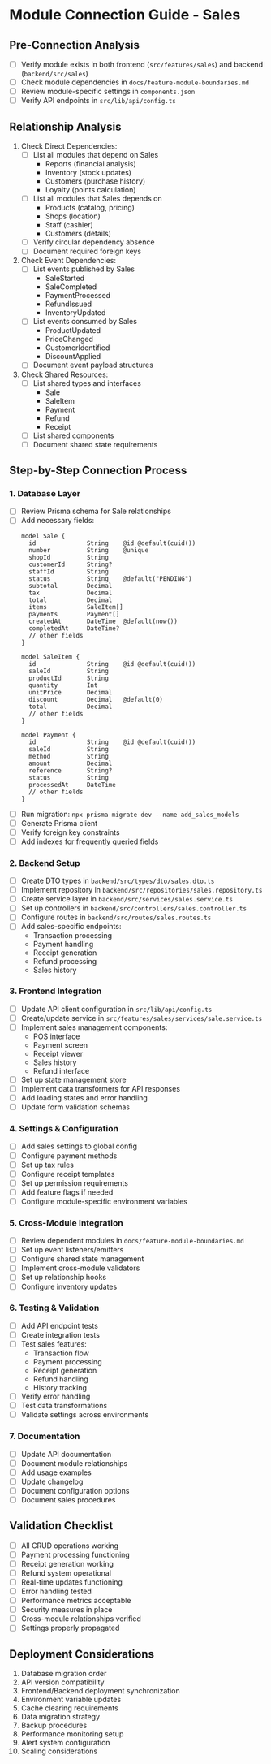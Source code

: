 # Module Connection Guide - Sales

## Pre-Connection Analysis
- [ ] Verify module exists in both frontend (`src/features/sales`) and backend (`backend/src/sales`)
- [ ] Check module dependencies in `docs/feature-module-boundaries.md`
- [ ] Review module-specific settings in `components.json`
- [ ] Verify API endpoints in `src/lib/api/config.ts`

## Relationship Analysis
1. Check Direct Dependencies:
   - [ ] List all modules that depend on Sales
     * Reports (financial analysis)
     * Inventory (stock updates)
     * Customers (purchase history)
     * Loyalty (points calculation)
   - [ ] List all modules that Sales depends on
     * Products (catalog, pricing)
     * Shops (location)
     * Staff (cashier)
     * Customers (details)
   - [ ] Verify circular dependency absence
   - [ ] Document required foreign keys

2. Check Event Dependencies:
   - [ ] List events published by Sales
     * SaleStarted
     * SaleCompleted
     * PaymentProcessed
     * RefundIssued
     * InventoryUpdated
   - [ ] List events consumed by Sales
     * ProductUpdated
     * PriceChanged
     * CustomerIdentified
     * DiscountApplied
   - [ ] Document event payload structures

3. Check Shared Resources:
   - [ ] List shared types and interfaces
     * Sale
     * SaleItem
     * Payment
     * Refund
     * Receipt
   - [ ] List shared components
   - [ ] Document shared state requirements

## Step-by-Step Connection Process

### 1. Database Layer
- [ ] Review Prisma schema for Sale relationships
- [ ] Add necessary fields:
  ```prisma
  model Sale {
    id              String    @id @default(cuid())
    number          String    @unique
    shopId          String
    customerId      String?
    staffId         String
    status          String    @default("PENDING")
    subtotal        Decimal
    tax             Decimal
    total           Decimal
    items           SaleItem[]
    payments        Payment[]
    createdAt       DateTime  @default(now())
    completedAt     DateTime?
    // other fields
  }

  model SaleItem {
    id              String    @id @default(cuid())
    saleId          String
    productId       String
    quantity        Int
    unitPrice       Decimal
    discount        Decimal   @default(0)
    total           Decimal
    // other fields
  }

  model Payment {
    id              String    @id @default(cuid())
    saleId          String
    method          String
    amount          Decimal
    reference       String?
    status          String
    processedAt     DateTime
    // other fields
  }
  ```
- [ ] Run migration: `npx prisma migrate dev --name add_sales_models`
- [ ] Generate Prisma client
- [ ] Verify foreign key constraints
- [ ] Add indexes for frequently queried fields

### 2. Backend Setup
- [ ] Create DTO types in `backend/src/types/dto/sales.dto.ts`
- [ ] Implement repository in `backend/src/repositories/sales.repository.ts`
- [ ] Create service layer in `backend/src/services/sales.service.ts`
- [ ] Set up controllers in `backend/src/controllers/sales.controller.ts`
- [ ] Configure routes in `backend/src/routes/sales.routes.ts`
- [ ] Add sales-specific endpoints:
  - Transaction processing
  - Payment handling
  - Receipt generation
  - Refund processing
  - Sales history

### 3. Frontend Integration
- [ ] Update API client configuration in `src/lib/api/config.ts`
- [ ] Create/update service in `src/features/sales/services/sale.service.ts`
- [ ] Implement sales management components:
  - POS interface
  - Payment screen
  - Receipt viewer
  - Sales history
  - Refund interface
- [ ] Set up state management store
- [ ] Implement data transformers for API responses
- [ ] Add loading states and error handling
- [ ] Update form validation schemas

### 4. Settings & Configuration
- [ ] Add sales settings to global config
- [ ] Configure payment methods
- [ ] Set up tax rules
- [ ] Configure receipt templates
- [ ] Set up permission requirements
- [ ] Add feature flags if needed
- [ ] Configure module-specific environment variables

### 5. Cross-Module Integration
- [ ] Review dependent modules in `docs/feature-module-boundaries.md`
- [ ] Set up event listeners/emitters
- [ ] Configure shared state management
- [ ] Implement cross-module validators
- [ ] Set up relationship hooks
- [ ] Configure inventory updates

### 6. Testing & Validation
- [ ] Add API endpoint tests
- [ ] Create integration tests
- [ ] Test sales features:
  - Transaction flow
  - Payment processing
  - Receipt generation
  - Refund handling
  - History tracking
- [ ] Verify error handling
- [ ] Test data transformations
- [ ] Validate settings across environments

### 7. Documentation
- [ ] Update API documentation
- [ ] Document module relationships
- [ ] Add usage examples
- [ ] Update changelog
- [ ] Document configuration options
- [ ] Document sales procedures

## Validation Checklist
- [ ] All CRUD operations working
- [ ] Payment processing functioning
- [ ] Receipt generation working
- [ ] Refund system operational
- [ ] Real-time updates functioning
- [ ] Error handling tested
- [ ] Performance metrics acceptable
- [ ] Security measures in place
- [ ] Cross-module relationships verified
- [ ] Settings properly propagated

## Deployment Considerations
1. Database migration order
2. API version compatibility
3. Frontend/Backend deployment synchronization
4. Environment variable updates
5. Cache clearing requirements
6. Data migration strategy
7. Backup procedures
8. Performance monitoring setup
9. Alert system configuration
10. Scaling considerations
